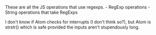 These are all the JS operations that use regexps.
	- RegExp operations
	- String operations that take RegExps

I don't know if Atom checks for interrupts (I don't think so?), but Atom is strstr() which is safe provided the inputs aren't stupendously long.
